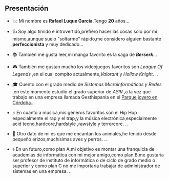 ## Presentación
* :boom:: Mi nombre es **Rafael Luque García**.Tengo **20** años...
  
* :+1: Soy algo tímido e introvertido,prefiero hacer las cosas solo por mi mismo,aunque suelo "soltarme" rápido,me considero alguien bastante **perfeccionista** y muy dedicado...
* :books: También me gusta leer,mi manga favorito es la saga de **_Berserk_**...
* :video_game: También me gustan mucho los videojuegos favoritos son _League Of Legends_ ,en el cual compito actualmente,_Valorant_ y _Hollow Knight_. ..
  
* :mortar_board: Cuento con el grado medio de *Sistemas Microinformáticos y Redes* ,en este momento estudio el grado superior de _ASIR_ ,a la vez que trabajo en una empresa llamada Gesthispania en el [Parque joyero en Córdoba](https://gesthispania.com/)...
  
* :notes: En cuanto a música,mis géneros favoritos son el Hip Hop especialmente el rap y el trap,y la música electrónica,especialmente acid tecno,hardcore,hardstyle ,rawstyle y terrorcore. ..
  
* :dog: Otro dato de mi es que me encantan los animales,he tenido desde pequeño erizos,muchísimas aves y perros. ..
  
* :cyclone: En un futuro,como plan A,mi objetivo es montar una franquicia de academias de informática con mi mejor amigo,como plan B,me gustaría ser profesor de instituto de informática o de ciclo de grado medio o superior y como plan C no me importaría trabajar de administrador de sistemas en una empresa. ..
